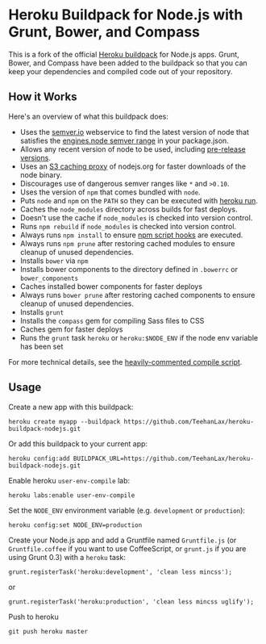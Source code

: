 Heroku Buildpack for Node.js with Grunt, Bower, and Compass
============================

This is a fork of the official [Heroku buildpack](http://devcenter.heroku.com/articles/buildpacks) for Node.js apps. Grunt, Bower, and Compass have been added to the buildpack so that you can keep your dependencies and compiled code out of your repository. 


How it Works
------------

Here's an overview of what this buildpack does:

- Uses the [semver.io](https://semver.io) webservice to find the latest version of node that satisfies the [engines.node semver range](https://npmjs.org/doc/json.html#engines) in your package.json.
- Allows any recent version of node to be used, including [pre-release versions](https://semver.io/node.json).
- Uses an [S3 caching proxy](https://github.com/heroku/s3pository#readme) of nodejs.org for faster downloads of the node binary.
- Discourages use of dangerous semver ranges like `*` and `>0.10`.
- Uses the version of `npm` that comes bundled with `node`.
- Puts `node` and `npm` on the `PATH` so they can be executed with [heroku run](https://devcenter.heroku.com/articles/one-off-dynos#an-example-one-off-dyno).
- Caches the `node_modules` directory across builds for fast deploys.
- Doesn't use the cache if `node_modules` is checked into version control.
- Runs `npm rebuild` if `node_modules` is checked into version control.
- Always runs `npm install` to ensure [npm script hooks](https://npmjs.org/doc/misc/npm-scripts.html) are executed.
- Always runs `npm prune` after restoring cached modules to ensure cleanup of unused dependencies.
- Installs `bower` via `npm`
- Installs bower components to the directory defined in `.bowerrc` or `bower_components`
- Caches installed bower components for faster deploys
- Always runs `bower prune` after restoring cached components to ensure cleanup of unused dependencies.
- Installs `grunt`
- Installs the `compass` gem for compiling Sass files to CSS
- Caches gem for faster deploys
- Runs the `grunt` task `heroku` or `heroku:$NODE_ENV` if the node env variable has been set

For more technical details, see the [heavily-commented compile script](https://github.com/heroku/heroku-buildpack-nodejs/blob/master/bin/compile).


Usage
-----

Create a new app with this buildpack:

    heroku create myapp --buildpack https://github.com/TeehanLax/heroku-buildpack-nodejs.git

Or add this buildpack to your current app:

    heroku config:add BUILDPACK_URL=https://github.com/TeehanLax/heroku-buildpack-nodejs.git
    
Enable heroku `user-env-compile` lab:
    
    heroku labs:enable user-env-compile

Set the `NODE_ENV` environment variable (e.g. `development` or `production`):

    heroku config:set NODE_ENV=production

Create your Node.js app and add a Gruntfile named  `Gruntfile.js` (or `Gruntfile.coffee` if you want to use CoffeeScript, or `grunt.js` if you are using Grunt 0.3) with a `heroku` task:

    grunt.registerTask('heroku:development', 'clean less mincss');
    
or

    grunt.registerTask('heroku:production', 'clean less mincss uglify');

Push to heroku

    git push heroku master
